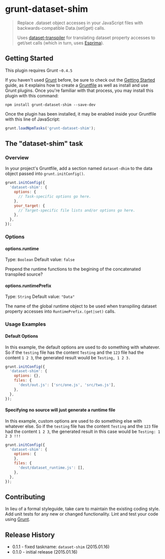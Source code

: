 # grunt-dataset-shim

> Replace .dataset object accesses in your JavaScript files with backwards-compatible Data.(set|get) calls.
>
> Uses [dataset-transpiler](https://github.com/flaki/dataset-transpiler/) for translating dataset property accesses to get/set calls (which in turn, uses [Esprima](http://esprima.org/)).

## Getting Started
This plugin requires Grunt `~0.4.5`

If you haven't used [Grunt](http://gruntjs.com/) before, be sure to check out the [Getting Started](http://gruntjs.com/getting-started) guide, as it explains how to create a [Gruntfile](http://gruntjs.com/sample-gruntfile) as well as install and use Grunt plugins. Once you're familiar with that process, you may install this plugin with this command:

```shell
npm install grunt-dataset-shim --save-dev
```

Once the plugin has been installed, it may be enabled inside your Gruntfile with this line of JavaScript:

```js
grunt.loadNpmTasks('grunt-dataset-shim');
```

## The "dataset-shim" task

### Overview
In your project's Gruntfile, add a section named `dataset-dhim` to the data object passed into `grunt.initConfig()`.

```js
grunt.initConfig({
  'dataset-shim': {
    options: {
      // Task-specific options go here.
    },
    your_target: {
      // Target-specific file lists and/or options go here.
    },
  },
});
```

### Options

#### options.runtime
Type: `Boolean`
Default value: `false`

Prepend the runtime functions to the begining of the concatenated transpiled source?

#### options.runtimePrefix
Type: `String`
Default value: `"Data"`

The name of the global runtime object to be used when transpiling dataset property accesses into `RuntimePrefix.(get|set)` calls.

### Usage Examples

#### Default Options
In this example, the default options are used to do something with whatever. So if the `testing` file has the content `Testing` and the `123` file had the content `1 2 3`, the generated result would be `Testing, 1 2 3.`

```js
grunt.initConfig({
  'dataset-shim': {
    options: {},
    files: {
      'dest/out.js': ['src/one.js', 'src/two.js'],
    },
  },
});
```

#### Specifying no source will just generate a runtime file
In this example, custom options are used to do something else with whatever else. So if the `testing` file has the content `Testing` and the `123` file had the content `1 2 3`, the generated result in this case would be `Testing: 1 2 3 !!!`

```js
grunt.initConfig({
  'dataset-shim': {
    options: {
    },
    files: {
      'dest/dataset_runtime.js': [],
    },
  },
});
```

## Contributing
In lieu of a formal styleguide, take care to maintain the existing coding style. Add unit tests for any new or changed functionality. Lint and test your code using [Grunt](http://gruntjs.com/).

## Release History
* 0.1.1 - fixed taskname: `dataset-shim` (2015.01.16)
* 0.1.0 - initial release (2015.01.16)
